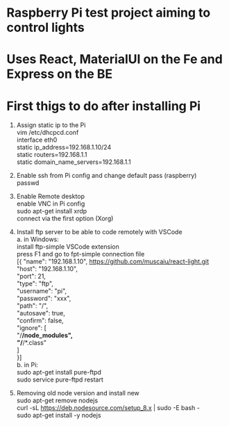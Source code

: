 # Raspberry Pi test project aiming to control lights
# Uses React, MaterialUI on the Fe and Express on the BE

# First thigs to do after installing Pi
  
1. Assign static ip to the Pi  
vim /etc/dhcpcd.conf  
interface eth0  
static ip_address=192.168.1.10/24  
static routers=192.168.1.1  
static domain_name_servers=192.168.1.1  
  
2. Enable ssh from Pi config and change default pass (raspberry)  
passwd
  
3. Enable Remote desktop  
enable VNC in Pi config  
sudo apt-get install xrdp  
connect via the first option (Xorg)  
  
4. Install ftp server to be able to code remotely with VSCode  
  a. in Windows:  
	install ftp-simple VSCode extension  
	press F1 and go to fpt-simple connection file  
	[{ "name": "192.168.1.10",  https://github.com/muscaiu/react-light.git
			"host": "192.168.1.10",  
			"port": 21,  
			"type": "ftp",  
			"username": "pi",  
			"password": "xxx",  
			"path": "/",  
			"autosave": true,  
			"confirm": false,  
			"ignore": [  
				"/**/node_modules",  
				"/**/*.class"  
			]  
	}]  
  b. in Pi:  
	sudo apt-get install pure-ftpd  
	sudo service pure-ftpd restart  
  
5. Removing old node version and install new  
sudo apt-get remove nodejs  
curl -sL https://deb.nodesource.com/setup_8.x | sudo -E bash -  
sudo apt-get install -y nodejs  
